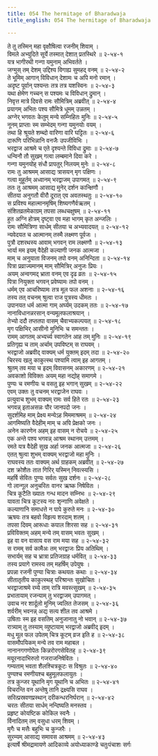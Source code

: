 ```yaml
---
title: 054 The hermitage of Bharadwaja
title_english: 054 The hermitage of Bharadwaja

---
```

ते तु तस्मिन् महा वृक्षौषित्वा रजनीम् शिवाम् ।  
विमले अभ्युदिते सूर्ये तस्मात् देशात् प्रतस्थिरे ॥ २-५४-१  
यत्र भागीरथी गन्गा यमुनाम् अभिवर्तते ।  
जग्मुस् तम् देशम् उद्दिश्य विगाह्य सुमहद् वनम् ॥ २-५४-२  
ते भूमिम् आगान् विविधान् देशामः च अपि मनो रमान् ।  
अदृष्ट पूर्वान् पश्यन्तः तत्र तत्र यशस्विनः ॥ २-५४-३  
यथा क्षेमेण गच्चन् स पश्यमः च विविधान् द्रुमान् ।  
निवृत्त मात्रे दिवसे रामः सौमित्रिम् अब्रवीत् ॥ २-५४-४  
प्रयागम् अभितः पश्य सौमित्रे धूमम् उन्नतम् ।  
अग्नेर् भगवतः केतुम् मन्ये सम्निहितः मुनिः ॥ २-५४-५  
नूनम् प्राप्ताः स्म सम्भेदम् गन्गा यमुनयोः वयम् ।  
तथा हि श्रूयते शम्ब्दो वारिणा वारि घट्टितः ॥ २-५४-६  
दारूणि परिभिन्नानि वनजैः उपजीविभिः ।  
भरद्वाज आश्रमे च एते दृश्यन्ते विविधा द्रुमाः ॥ २-५४-७  
धन्विनौ तौ सुखम् गत्वा लम्बमाने दिवा करे ।  
गन्गा यमुनयोह् संधौ प्रापतुर् निलयम् मुनेः ॥ २-५४-८  
रामः तु आश्रमम् आसाद्य त्रासयन् मृग पक्षिणः ।  
गत्वा मुहूर्तम् अध्वानम् भरद्वाजम् उपागमत् ॥ २-५४-९  
ततः तु आश्रमम् आसाद्य मुनेर् दर्शन कान्क्षिणौ ।  
सीतया अनुगतौ वीरौ दूरात् एव अवतस्थतुः ॥ २-५४-१०  
स प्रविश्य महात्मानमृषिम् शिष्यगणैर्वऋतम् ।  
संशितव्रतमेकाग्रम् तपसा लब्धचक्षुषम् ॥ २-५४-११  
हुत अग्नि होत्रम् दृष्ट्वा एव महा भागम् कृत अन्जलिः ।  
रामः सौमित्रिणा सार्धम् सीतया च अभ्यवादयत् ॥ २-५४-१२  
न्यवेदयत च आत्मानम् तस्मै लक्ष्मण पूर्वजः ।  
पुत्रौ दशरथस्य आवाम् भगवन् राम लक्ष्मणौ ॥ २-५४-१३  
भार्या मम इयम् वैदेही कल्याणी जनक आत्मजा ।  
माम् च अनुयाता विजनम् तपो वनम् अनिन्दिता ॥ २-५४-१४  
पित्रा प्रव्राज्यमानम् माम् सौमित्रिर् अनुजः प्रियः ।  
अयम् अन्वगमद् भ्राता वनम् एव दृढ व्रतः ॥ २-५४-१५  
पित्रा नियुक्ता भगवन् प्रवेष्यामः तपो वनम् ।  
धर्मम् एव आचरिष्यामः तत्र मूल फल अशनाः ॥ २-५४-१६  
तस्य तत् वचनम् श्रुत्वा राज पुत्रस्य धीमतः ।  
उपानयत धर्म आत्मा गाम् अर्घ्यम् उदकम् ततः ॥ २-५४-१७  
नानाविधानन्नरसान् वन्यमूलफलाश्रयान् ।  
तेभ्यो ददौ तप्ततपा वासम् चैवाभ्यकल्पयत् ॥ २-५४-१८  
मृग पक्षिभिर् आसीनो मुनिभिः च समन्ततः ।  
रामम् आगतम् अभ्यर्च्य स्वागतेन आह तम् मुनिः ॥ २-५४-१९  
प्रतिगृह्य च ताम् अर्चाम् उपविष्टम् स राघवम् ।  
भरद्वाजो अब्रवीद् वाक्यम् धर्म युक्तम् इदम् तदा ॥ २-५४-२०  
चिरस्य खलु काकुत्स्थ पश्यामि त्वाम् इह आगतम् ।  
श्रुतम् तव मया च इदम् विवासनम् अकारणम् ॥ २-५४-२१  
अवकाशो विविक्तः अयम् महा नद्योह् समागमे ।  
पुण्यः च रमणीयः च वसतु इह भगान् सुखम् ॥ २-५४-२२  
एवम् उक्तः तु वचनम् भरद्वाजेन राघवः ।  
प्रत्युवाच शुभम् वाक्यम् रामः सर्व हिते रतः ॥ २-५४-२३  
भगवन्न् इताअसन्नः पौर जानपदो जनः ।  
सुदर्शमिह माम् प्रेक्ष्य मन्येऽह मिममाश्रमम् ॥ २-५४-२४  
आगमिष्यति वैदेहीम् माम् च अपि प्रेक्षको जनः ।  
अनेन कारणेन अहम् इह वासम् न रोचये ॥ २-५४-२५  
एक अन्ते पश्य भगवन्न् आश्रम स्थानम् उत्तमम् ।  
रमते यत्र वैदेही सुख अर्हा जनक आत्मजा ॥ २-५४-२६  
एतत् श्रुत्वा शुभम् वाक्यम् भरद्वाजो महा मुनिः ।  
राघवस्य ततः वाक्यम् अर्थ ग्राहकम् अब्रवीत् ॥ २-५४-२७  
दश क्रोशैतः तात गिरिर् यस्मिन् निवत्स्यसि ।  
महर्षि सेवितः पुण्यः सर्वतः सुख दर्शनः ॥ २-५४-२८  
गो लान्गूल अनुचरितः वानर ऋष्क निषेवितः ।  
चित्र कूटैति ख्यातः गन्ध मादन सम्निभः ॥ २-५४-२९  
यावता चित्र कूटस्य नरः शृन्गाणि अवेक्षते ।  
कल्याणानि समाधत्ते न पापे कुरुते मनः ॥ २-५४-३०  
ऋषयः तत्र बहवो विहृत्य शरदाम् शतम् ।  
तपसा दिवम् आरूधाः कपाल शिरसा सह ॥ २-५४-३१  
प्रविविक्तम् अहम् मन्ये तम् वासम् भवतः सुखम् ।  
इह वा वन वासाय वस राम मया सह ॥ २-५४-३२  
स रामम् सर्व कामैअः तम् भरद्वाजः प्रिय अतिथिम् ।  
सभार्यम् सह च भ्रात्रा प्रतिजग्राह धर्मवित् ॥ २-५४-३३  
तस्य प्रयागे रामस्य तम् महर्षिम् उपेयुषः ।  
प्रपन्ना रजनी पुण्या चित्राः कथयतः कथाः ॥ २-५४-३४  
सीतातृतीय काकुत्स्थह् परिश्रान्तः सुखोचितः ।  
भरद्वाजाश्रमे रम्ये ताम् रात्रि मवस्त्सुखम् ॥ २-५४-३५  
प्रभातायाम् रजन्याम् तु भरद्वाजम् उपागमत् ।  
उवाच नर शार्दूलो मुनिम् ज्वलित तेजसम् ॥ २-५४-३६  
शर्वरीम् भवनन्न् अद्य सत्य शील तव आश्रमे ।  
उषिताः स्म इह वसतिम् अनुजानातु नो भवान् ॥ २-५४-३७  
रात्र्याम् तु तस्याम् व्युष्टायाम् भरद्वाजो अब्रवीद् इदम् ।  
मधु मूल फल उपेतम् चित्र कूटम् व्रज इति ह ॥ २-५४-३८  
वासमौपयिकम् मन्ये तव राम महाबल ।  
नानानगगणोपेतः किन्नरोरगसेवितह् ॥ २-५४-३९  
मयूरनादाभिरुतो गजराजनिषेवितः ।  
गम्यताम् भवता शैलश्चित्रकूटः स विश्रुतः ॥ २-५४-४०  
पुण्यश्च रमणीयश्च बहुमूलफलायुतः ।  
तत्र कुन्जर यूथानि मृग यूथानि च अभितः ॥ २-५४-४१  
विचरन्ति वन अन्तेषु तानि द्रक्ष्यसि राघव ।  
सरित्प्रस्रवणप्रस्थान् दरीकन्धरनिर्घरान् ॥ २-५४-४२  
चरतः सीतया सार्धम् नन्दिष्यति मनस्तव ।  
प्रहृष्ट कोयष्टिक कोकिल स्वनैः ।  
र्विनादितम् तम् वसुधा धरम् शिवम् ।  
मृगैः च मत्तैः बहुभिः च कुन्जरैः ।  
सुरम्यम् आसाद्य समावस आश्रमम् ॥ २-५४-४३  
इत्यार्षे श्रीमद्रामायणे आदिकाव्ये अयोध्याकाण्डे चतुःपंचाशः सर्गः
